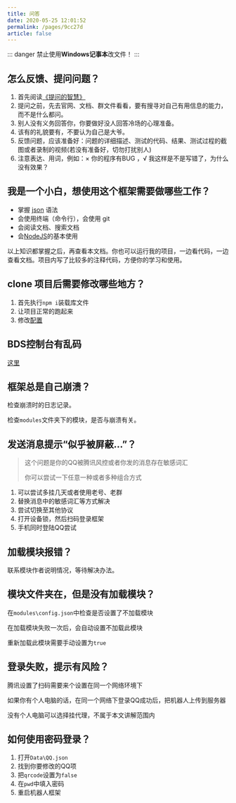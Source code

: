 ```yaml
---
title: 问答
date: 2020-05-25 12:01:52
permalink: /pages/9cc27d
article: false
---
```


::: danger
禁止使用**Windows记事本**改文件！
:::

## 怎么反馈、提问问题？

1. 首先阅读[《提问的智慧》](https://github.com/oldratlee/translations/tree/master/how-to-ask-questions-the-smart-way)
2. 提问之前，先去官网、文档、群文件看看，要有搜寻对自己有用信息的能力，而不是什么都问。
3. 别人没有义务回答你，你要做好没人回答冷场的心理准备。
4. 该有的礼貌要有，不要认为自己是大爷。
5. 反馈问题，应该准备好：问题的详细描述、测试的代码、结果、测试过程的截图或者录制的视频(若没有准备好，切勿打扰别人)
6. 注意表达、用词，例如：× 你的程序有BUG ，√ 我这样是不是写错了，为什么没有效果？

## 我是一个小白，想使用这个框架需要做哪些工作？

* 掌握 [json](https://www.runoob.com/json/json-tutorial.htmlv) 语法
* 会使用终端（命令行），会使用 git
* 会阅读文档、搜索文档
* 会[NodeJS](http://nodejs.cn/)的基本使用

以上知识都掌握之后，再查看本文档。你也可以运行我的项目，一边看代码，一边查看文档。项目内写了比较多的注释代码，方便你的学习和使用。

## clone 项目后需要修改哪些地方？

1. 首先执行`npm i`装载库文件
2. 让项目正常的跑起来
3. 修改[配置](/pages/9e9f72/)

## BDS控制台有乱码

[这里](/pages/fdb077/#配置)

## 框架总是自己崩溃？

检查崩溃时的日志记录。

检查`modules`文件夹下的模块，是否与崩溃有关。

## 发送消息提示“似乎被屏蔽...”？

>这个问题是你的QQ被腾讯风控或者你发的消息存在敏感词汇
>
>你可以尝试一下任意一种或者多种组合方式

1. 可以尝试多挂几天或者使用老号、老群
2. 替换消息中的敏感词汇等方式解决
3. 尝试切换至其他协议
4. 打开设备锁，然后扫码登录框架
5. 手机同时登陆QQ尝试

##  加载模块报错？

联系模块作者说明情况，等待解决办法。

## 模块文件夹在，但是没有加载模块？

在`modules\config.json`中检查是否设置了不加载模块

在加载模块失败一次后，会自动设置不加载此模块

重新加载此模块需要手动设置为`true`

## 登录失败，提示有风险？

腾讯设置了扫码需要来个设置在同一个网络环境下

如果你有个人电脑的话，在同一个网络下登录QQ成功后，把机器人上传到服务器

没有个人电脑可以选择挂代理，不属于本文讲解范围内

## 如何使用密码登录？

1. 打开`Data\QQ.json`
2. 找到你要修改的QQ项
3. 把`qrcode`设置为`false`
4. 在`pwd`中填入密码
5. 重启机器人框架



